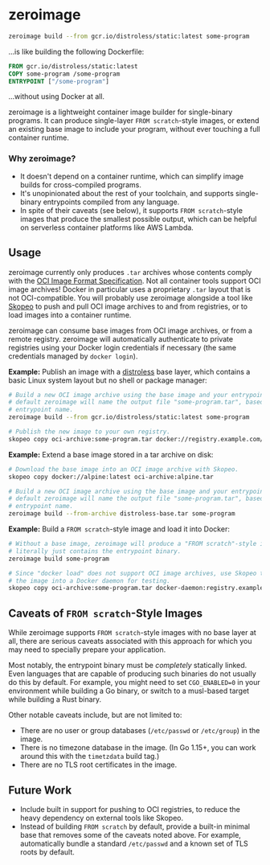 # zeroimage

```sh
zeroimage build --from gcr.io/distroless/static:latest some-program
```

…is like building the following Dockerfile:

```dockerfile
FROM gcr.io/distroless/static:latest
COPY some-program /some-program
ENTRYPOINT ["/some-program"]
```

…without using Docker at all.

zeroimage is a lightweight container image builder for single-binary programs.
It can produce single-layer `FROM scratch`-style images, or extend an existing
base image to include your program, without ever touching a full container
runtime.

### Why zeroimage?

- It doesn't depend on a container runtime, which can simplify image builds for
  cross-compiled programs.
- It's unopinionated about the rest of your toolchain, and supports
  single-binary entrypoints compiled from any language.
- In spite of their caveats (see below), it supports `FROM scratch`-style images
  that produce the smallest possible output, which can be helpful on serverless
  container platforms like AWS Lambda.

[imports]: https://pkg.go.dev/go.alexhamlin.co/zeroimage?tab=imports

## Usage

zeroimage currently only produces `.tar` archives whose contents comply with the
[OCI Image Format Specification][oci]. Not all container tools support OCI image
archives! Docker in particular uses a proprietary `.tar` layout that is not
OCI-compatible. You will probably use zeroimage alongside a tool like
[Skopeo][skopeo] to push and pull OCI image archives to and from registries, or
to load images into a container runtime.

zeroimage can consume base images from OCI image archives, or from a remote
registry. zeroimage will automatically authenticate to private registries using
your Docker login credentials if necessary (the same credentials managed by
`docker login`).

**Example:** Publish an image with a [distroless][distroless] base layer, which
contains a basic Linux system layout but no shell or package manager:

```sh
# Build a new OCI image archive using the base image and your entrypoint. By
# default zeroimage will name the output file "some-program.tar", based on the
# entrypoint name.
zeroimage build --from gcr.io/distroless/static:latest some-program

# Publish the new image to your own registry.
skopeo copy oci-archive:some-program.tar docker://registry.example.com/some-program:latest
```

**Example:** Extend a base image stored in a tar archive on disk:

```sh
# Download the base image into an OCI image archive with Skopeo.
skopeo copy docker://alpine:latest oci-archive:alpine.tar

# Build a new OCI image archive using the base image and your entrypoint. By
# default zeroimage will name the output file "some-program.tar", based on the
# entrypoint name.
zeroimage build --from-archive distroless-base.tar some-program
```

**Example:** Build a `FROM scratch`-style image and load it into Docker:

```sh
# Without a base image, zeroimage will produce a "FROM scratch"-style image that
# literally just contains the entrypoint binary.
zeroimage build some-program

# Since "docker load" does not support OCI image archives, use Skopeo to load
# the image into a Docker daemon for testing.
skopeo copy oci-archive:some-program.tar docker-daemon:registry.example.com/some-program:latest
```

[oci]: https://github.com/opencontainers/image-spec
[skopeo]: https://github.com/containers/skopeo
[distroless]: https://github.com/GoogleContainerTools/distroless

## Caveats of `FROM scratch`-Style Images

While zeroimage supports `FROM scratch`-style images with no base layer at all,
there are serious caveats associated with this approach for which you may need
to specially prepare your application.

Most notably, the entrypoint binary must be _completely_ statically linked. Even
languages that are capable of producing such binaries do not usually do this by
default. For example, you might need to set `CGO_ENABLED=0` in your environment
while building a Go binary, or switch to a musl-based target while building a
Rust binary.

Other notable caveats include, but are not limited to:

- There are no user or group databases (`/etc/passwd` or `/etc/group`) in the
  image.
- There is no timezone database in the image. (In Go 1.15+, you can work around
  this with the `timetzdata` build tag.)
- There are no TLS root certificates in the image.

## Future Work

- Include built in support for pushing to OCI registries, to reduce the heavy
  dependency on external tools like Skopeo.
- Instead of building `FROM scratch` by default, provide a built-in minimal base
  that removes some of the caveats noted above. For example, automatically
  bundle a standard `/etc/passwd` and a known set of TLS roots by default.
